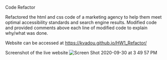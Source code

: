 Code Refactor

Refactored the html and css code of a marketing agency to help them meet optimal accessibility standards and search engine results.  Modified code and provided comments above each line of modified code to explain why/what was done.  

Website can be accessed at https://kvadou.github.io/HW1_Refactor/

Screenshot of the live website ![Screen Shot 2020-09-30 at 3 49 57 PM](https://user-images.githubusercontent.com/15655389/94738140-9c46cb00-0334-11eb-9a4b-894120f1f0a1.png)
